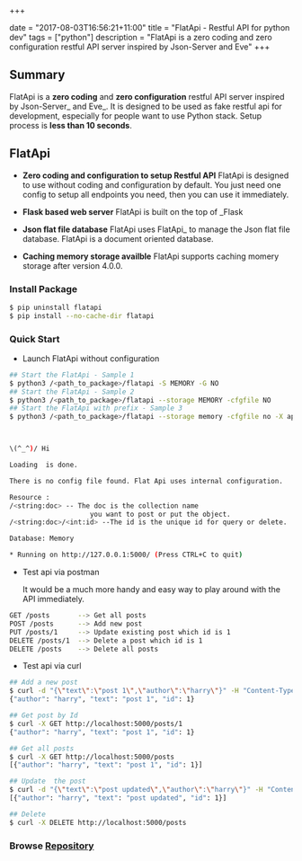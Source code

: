 +++

date = "2017-08-03T16:56:21+11:00"
title = "FlatApi - Restful API for python dev"
tags = ["python"]
description = "FlatApi is a zero coding and zero configuration restful API server inspired by Json-Server and Eve"
+++

## Summary

FlatApi is a **zero coding** and **zero configuration** restful API server inspired by Json-Server_ and Eve_. It is designed to be used as fake restful api for development, especially for people want to use Python stack. Setup process is **less than 10 seconds**. 


## FlatApi

- **Zero coding and configuration to setup Restful API** FlatApi is designed to use without coding and configuration by default. You just need one config to setup all endpoints you need, then you can use it immediately. 

- **Flask based web server** FlatApi is built on the top of _Flask

- **Json flat file database** FlatApi uses FlatApi_ to manage the Json flat file database. FlatApi is a document oriented database. 

- **Caching memory storage availble** FlatApi supports caching momery storage after version 4.0.0. 


### Install Package


```bash
$ pip uninstall flatapi
$ pip install --no-cache-dir flatapi
```

### Quick Start


- Launch FlatApi without configuration

```bash
## Start the FlatApi - Sample 1 
$ python3 /<path_to_package>/flatapi -S MEMORY -G NO
## Start the FlatApi - Sample 2
$ python3 /<path_to_package>/flatapi --storage MEMORY -cfgfile NO
## Start the FlatApi with prefix - Sample 3
$ python3 /<path_to_package>/flatapi --storage memory -cfgfile no -X api



\(^_^)/ Hi

Loading  is done.

There is no config file found. Flat Api uses internal configuration.

Resource :
/<string:doc> -- The doc is the collection name
                    you want to post or put the object.
/<string:doc>/<int:id> --The id is the unique id for query or delete.

Database: Memory

* Running on http://127.0.0.1:5000/ (Press CTRL+C to quit)
```

- Test api via postman 

    It would be a much more handy and easy way to play around with the API immediately.

```bash
GET /posts       --> Get all posts
POST /posts      --> Add new post
PUT /posts/1     --> Update existing post which id is 1
DELETE /posts/1  --> Delete a post which id is 1
DELETE /posts    --> Delete all posts
```

- Test api via curl 

```bash
## Add a new post
$ curl -d "{\"text\":\"post 1\",\"author\":\"harry\"}" -H "Content-Type: application/json" -X POST http://localhost:5000/posts
{"author": "harry", "text": "post 1", "id": 1}

## Get post by Id
$ curl -X GET http://localhost:5000/posts/1
{"author": "harry", "text": "post 1", "id": 1}

## Get all posts
$ curl -X GET http://localhost:5000/posts
[{"author": "harry", "text": "post 1", "id": 1}]

## Update  the post
$ curl -d "{\"text\":\"post updated\",\"author\":\"harry\"}" -H "Content-Type: application/json" -X PUT http://localhost:5000/posts/1
[{"author": "harry", "text": "post updated", "id": 1}]

## Delete 
$ curl -X DELETE http://localhost:5000/posts 
```
  
### Browse [Repository](https://github.com/harryho/flat-api.git)